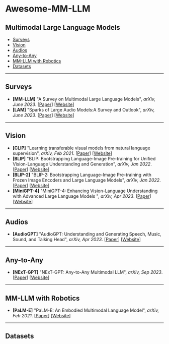 # Awesome-MM-LLM

## Multimodal Large Language Models

  - [Surveys](#surveys)
  - [Vision](#vision)
  - [Audios](#audios)
  - [Any-to-Any](#any-to-any)
  - [MM-LLM with Robotics](#mm-llm-with-robotics)
  - [Datasets](#datasets)

---
## Surveys

* **[MM-LLM]** "A Survey on Multimodal Large Language Models", *arXiv, June 2023*.
[[Paper](https://arxiv.org/pdf/2306.13549.pdf)] [[Website](https://github.com/BradyFU/Awesome-Multimodal-Large-Language-Models)]
* **[LAM]** "Sparks of Large Audio Models:A Survey and Outlook", *arXiv, June 2023*.
[[Paper](https://arxiv.org/pdf/2308.12792.pdf)] [[Website](https://github.com/EmulationAI/awesome-large-audio-models)]


---
## Vision

* **[CLIP]** "Learning transferable visual models from natural language supervision", *arXiv, Feb 2021*.
[[Paper](https://arxiv.org/abs/2103.00020)] [[Website](https://github.com/openai/CLIP)]
* **[BLIP]** "BLIP: Bootstrapping Language-Image Pre-training for
Unified Vision-Language Understanding and Generation", *arXiv, Jan 2022*.
[[Paper](https://arxiv.org/abs/2201.12086)] [[Website](https://github.com/salesforce/BLIP)]
* **[BLIP-2]** "BLIP-2: Bootstrapping Language-Image Pre-training with Frozen Image Encoders and Large Language Models", *arXiv, Jan 2022*.
[[Paper](https://arxiv.org/pdf/2301.12597.pdf)] [[Website](https://github.com/salesforce/LAVIS/tree/main/projects/blip2)]
* **[MiniGPT-4]** "MiniGPT-4: Enhancing Vision-Language Understanding with Advanced Large Language Models
", *arXiv, Apr 2023*.
[[Paper](https://arxiv.org/abs/2304.10592)] [[Website](https://minigpt-4.github.io/)]



---
## Audios

* **[AudioGPT]** "AudioGPT: Understanding and Generating Speech, Music, Sound, and Talking Head", *arXiv, Apr 2023*.
[[Paper](https://arxiv.org/abs/2304.12995)] [[Website](https://github.com/AIGC-Audio/AudioGPT)]


---
## Any-to-Any
* **[NExT-GPT]** "NExT-GPT: Any-to-Any Multimodal LLM", *arXiv, Sep 2023*.
[[Paper](https://arxiv.org/pdf/2309.05519.pdf)] [[Website](https://next-gpt.github.io/)]



---
## MM-LLM with Robotics

* **[PaLM-E]** "PaLM-E: An Embodied Multimodal Language Model", *arXiv, Feb 2021*.
[[Paper](https://arxiv.org/abs/2303.03378)] [[Website](https://palm-e.github.io/)]

---
## Datasets


